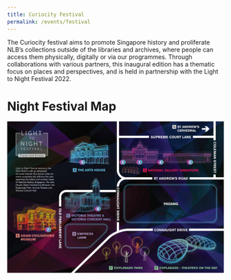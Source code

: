 ```yaml
---
title: Curiocity Festival
permalink: /events/festival
---
```

The Curiocity festival aims to promote Singapore history and proliferate NLB’s collections outside of the libraries and archives, where people can access them physically, digitally or via our programmes. Through collaborations with various partners, this inaugural edition has a thematic focus on places and perspectives, and is held in partnership with the Light to Night Festival 2022.

# Night Festival Map

![Alt text for image on Isomer site](/images/sample_light_map.jpg)

